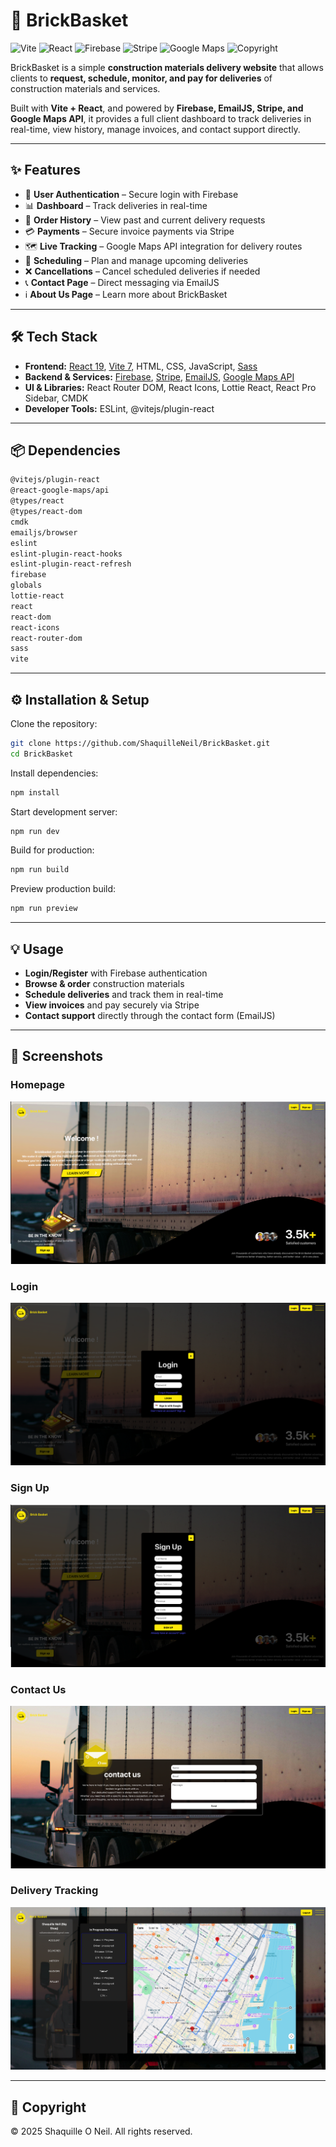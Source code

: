 # 🧱 BrickBasket

![Vite](https://img.shields.io/badge/Vite-7.1.6-646CFF?logo=vite&logoColor=white)
![React](https://img.shields.io/badge/React-19-61DAFB?logo=react&logoColor=black)
![Firebase](https://img.shields.io/badge/Firebase-12.3.0-FFCA28?logo=firebase&logoColor=black)
![Stripe](https://img.shields.io/badge/Stripe-Enabled-635BFF?logo=stripe&logoColor=white)
![Google Maps](https://img.shields.io/badge/Google%20Maps-API-4285F4?logo=googlemaps&logoColor=white)
![Copyright](https://img.shields.io/static/v1?label=Copyright&message=2025%20Shaquille%20O%20Neil%20All%20Rights%20Reserved&color=red&cachebust=1)




BrickBasket is a simple **construction materials delivery website** that allows clients to **request, schedule, monitor, and pay for deliveries** of construction materials and services.  

Built with **Vite + React**, and powered by **Firebase, EmailJS, Stripe, and Google Maps API**, it provides a full client dashboard to track deliveries in real-time, view history, manage invoices, and contact support directly.  

---

## ✨ Features
- 📝 **User Authentication** – Secure login with Firebase  
- 📊 **Dashboard** – Track deliveries in real-time  
- 📜 **Order History** – View past and current delivery requests  
- 💳 **Payments** – Secure invoice payments via Stripe  
- 🗺 **Live Tracking** – Google Maps API integration for delivery routes  
- 📅 **Scheduling** – Plan and manage upcoming deliveries  
- ❌ **Cancellations** – Cancel scheduled deliveries if needed  
- 📞 **Contact Page** – Direct messaging via EmailJS  
- ℹ️ **About Us Page** – Learn more about BrickBasket  

---

## 🛠 Tech Stack
- **Frontend:** [React 19](https://react.dev/), [Vite 7](https://vitejs.dev/), HTML, CSS, JavaScript, [Sass](https://sass-lang.com/)  
- **Backend & Services:** [Firebase](https://firebase.google.com/), [Stripe](https://stripe.com/), [EmailJS](https://www.emailjs.com/), [Google Maps API](https://developers.google.com/maps)  
- **UI & Libraries:** React Router DOM, React Icons, Lottie React, React Pro Sidebar, CMDK  
- **Developer Tools:** ESLint, @vitejs/plugin-react  

---

## 📦 Dependencies
```bash
@vitejs/plugin-react
@react-google-maps/api
@types/react
@types/react-dom
cmdk
emailjs/browser
eslint
eslint-plugin-react-hooks
eslint-plugin-react-refresh
firebase
globals
lottie-react
react
react-dom
react-icons
react-router-dom
sass
vite
```

---

## ⚙️ Installation & Setup

Clone the repository:
```bash
git clone https://github.com/ShaquilleNeil/BrickBasket.git
cd BrickBasket
```

Install dependencies:
```bash
npm install
```

Start development server:
```bash
npm run dev
```

Build for production:
```bash
npm run build
```

Preview production build:
```bash
npm run preview
```

---

## 💡 Usage
- **Login/Register** with Firebase authentication  
- **Browse & order** construction materials  
- **Schedule deliveries** and track them in real-time  
- **View invoices** and pay securely via Stripe  
- **Contact support** directly through the contact form (EmailJS)  

---

## 📸 Screenshots

### Homepage
![Homepage](https://github.com/ShaquilleNeil/BrickBasket/raw/Iteration1/BrickBasket/src/assets/Homepage.png)

### Login
![Login](https://github.com/ShaquilleNeil/BrickBasket/raw/Iteration1/BrickBasket/src/assets/Login.png)

### Sign Up
![Sign Up](https://github.com/ShaquilleNeil/BrickBasket/raw/Iteration1/BrickBasket/src/assets/Signup.png)

### Contact Us
![Contact Us](https://github.com/ShaquilleNeil/BrickBasket/raw/Iteration1/BrickBasket/src/assets/ContactUs.png)

### Delivery Tracking
![Delivery Tracking](https://github.com/ShaquilleNeil/BrickBasket/raw/Iteration1/BrickBasket/src/assets/Delivery%20Tracking.png)


---

## 📄 Copyright

© 2025 Shaquille O Neil. All rights reserved.





